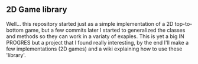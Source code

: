 ## 2D Game library

Well... this repository started just as a simple implementation of a 2D top-to-bottom game, but a few commits later I started to generalized the classes and methods so they can work in a variaty of exaples.
This is yet a big IN PROGRES but a project that I found really interesting, by the end I'll make a few implementations (2D games) and a wiki explaining how to use these 'library'.

